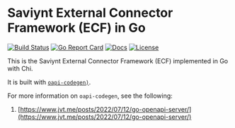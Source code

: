# Saviynt External Connector Framework (ECF) in Go

[![Build Status][build-status-svg]][build-status-url]
[![Go Report Card][goreport-svg]][goreport-url]
[![Docs][docs-godoc-svg]][docs-godoc-url]
[![License][license-svg]][license-url]

This is the Saviynt External Connector Framework (ECF) implemented in Go with Chi.

It is built with [`oapi-codegen)`](https://github.com/deepmap/oapi-codegen).

For more information on `oapi-codegen`, see the following:

1. [https://www.jvt.me/posts/2022/07/12/go-openapi-server/](https://www.jvt.me/posts/2022/07/12/go-openapi-server/)

 [used-by-svg]: https://sourcegraph.com/github.com/grokify/go-saviyntecf/-/badge.svg
 [used-by-url]: https://sourcegraph.com/github.com/grokify/go-saviyntecf?badge
 [build-status-svg]: https://github.com/grokify/go-saviyntecf/workflows/test/badge.svg
 [build-status-url]: https://github.com/grokify/go-saviyntecf/actions/workflows/test.yaml
 [goreport-svg]: https://goreportcard.com/badge/github.com/grokify/go-saviyntecf
 [goreport-url]: https://goreportcard.com/report/github.com/grokify/go-saviyntecf
 [codeclimate-status-svg]: https://codeclimate.com/github/grokify/go-saviyntecf/badges/gpa.svg
 [codeclimate-status-url]: https://codeclimate.com/github/grokify/go-saviyntecf
 [docs-godoc-svg]: https://pkg.go.dev/badge/github.com/grokify/go-saviyntecf
 [docs-godoc-url]: https://pkg.go.dev/github.com/grokify/go-saviyntecf
 [loc-svg]: https://tokei.rs/b1/github/grokify/go-saviyntecf
 [repo-url]: https://github.com/grokify/go-saviyntecf
 [license-svg]: https://img.shields.io/badge/license-MIT-blue.svg
 [license-url]: https://github.com/grokify/go-saviyntecf/blob/master/LICENSE
